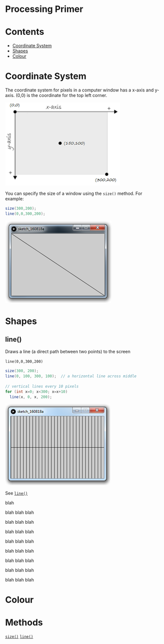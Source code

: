 # Processing Primer

# Contents
- [Coordinate System](#coordinate-system)
- [Shapes](#shapes)
- [Colour](#colour)



# Coordinate System

The coordinate system for pixels in a computer window has a x-axis and y-axis. (0,0) is the coordinate for the top left corner.

![alt text](../images/coord.png "Coordinate System")


You can specify the size of a window using the ``size()`` method.  For example:

```java
size(300,200);
line(0,0,300,200);
```
![](../images/size300200.png "Window 300x200")

# Shapes

## line()

Draws a line (a direct path between two points) to the screen

``line(0,0,300,200)``

```java
size(300, 200);
line(0, 100, 300, 100);  // a horizontal line across middle

// vertical lines every 10 pixels
for (int x=0; x<300; x=x+10)
  line(x, 0, x, 200);  
```
![](../images/lines.png "Lines")

See [``line()``](https://processing.org/reference/line_.html "line()")

blah

blah
blah
blah

blah
blah
blah

blah
blah
blah

blah
blah
blah

blah
blah
blah

blah
blah
blah

blah
blah
blah

blah
blah
blah

# Colour


# Methods

[``size()``](https://processing.org/reference/size_.html "size()")
[``line()``](https://processing.org/reference/line_.html "line()")